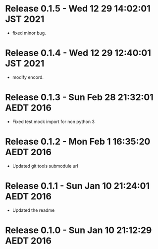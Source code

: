 # Release 0.1.5 - Wed 12 29 14:02:01 JST 2021

- fixed minor bug.

# Release 0.1.4 - Wed 12 29 12:40:01 JST 2021

- modify encord.

# Release 0.1.3 - Sun Feb 28 21:32:01 AEDT 2016

- Fixed test mock import for non python 3

# Release 0.1.2 - Mon Feb  1 16:35:20 AEDT 2016

- Updated git tools submodule url

# Release 0.1.1 - Sun Jan 10 21:24:01 AEDT 2016

- Updated the readme

# Release 0.1.0 - Sun Jan 10 21:12:29 AEDT 2016



